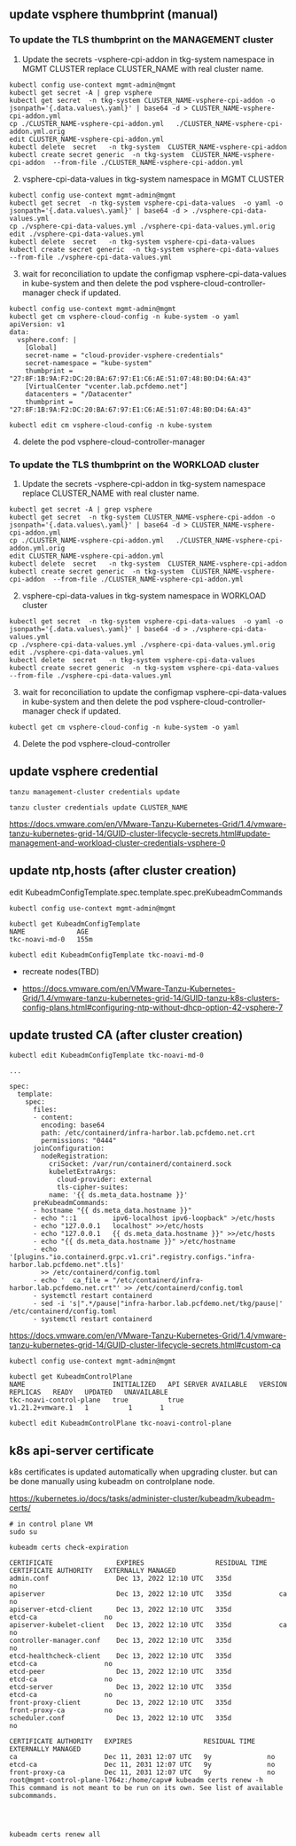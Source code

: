 ## update vsphere thumbprint (manual)

### To update the TLS thumbprint on the MANAGEMENT cluster

1. Update the secrets <mgmt-clustername>-vsphere-cpi-addon in tkg-system namespace in MGMT CLUSTER
replace CLUSTER_NAME with real cluster name.
```
kubectl config use-context mgmt-admin@mgmt
kubectl get secret -A | grep vsphere
kubectl get secret  -n tkg-system CLUSTER_NAME-vsphere-cpi-addon -o jsonpath='{.data.values\.yaml}' | base64 -d > CLUSTER_NAME-vsphere-cpi-addon.yml
cp ./CLUSTER_NAME-vsphere-cpi-addon.yml   ./CLUSTER_NAME-vsphere-cpi-addon.yml.orig
edit CLUSTER_NAME-vsphere-cpi-addon.yml
kubectl delete  secret   -n tkg-system  CLUSTER_NAME-vsphere-cpi-addon
kubectl create secret generic  -n tkg-system  CLUSTER_NAME-vsphere-cpi-addon  --from-file ./CLUSTER_NAME-vsphere-cpi-addon.yml
```
2. vsphere-cpi-data-values in tkg-system namespace in MGMT CLUSTER
```
kubectl config use-context mgmt-admin@mgmt
kubectl get secret  -n tkg-system vsphere-cpi-data-values  -o yaml -o jsonpath='{.data.values\.yaml}' | base64 -d > ./vsphere-cpi-data-values.yml
cp ./vsphere-cpi-data-values.yml ./vsphere-cpi-data-values.yml.orig
edit ./vsphere-cpi-data-values.yml
kubectl delete  secret   -n tkg-system vsphere-cpi-data-values  
kubectl create secret generic  -n tkg-system vsphere-cpi-data-values   --from-file ./vsphere-cpi-data-values.yml 
```
3. wait for reconciliation to update the configmap vsphere-cpi-data-values in kube-system and then delete the pod vsphere-cloud-controller-manager
check if updated.
```
kubectl config use-context mgmt-admin@mgmt
kubectl get cm vsphere-cloud-config -n kube-system -o yaml
apiVersion: v1
data:
  vsphere.conf: |
    [Global]
    secret-name = "cloud-provider-vsphere-credentials"
    secret-namespace = "kube-system"
    thumbprint = "27:8F:1B:9A:F2:DC:20:BA:67:97:E1:C6:AE:51:07:48:B0:D4:6A:43"
    [VirtualCenter "vcenter.lab.pcfdemo.net"]
    datacenters = "/Datacenter"
    thumbprint = "27:8F:1B:9A:F2:DC:20:BA:67:97:E1:C6:AE:51:07:48:B0:D4:6A:43"
    
kubectl edit cm vsphere-cloud-config -n kube-system 
```
4. delete the pod vsphere-cloud-controller-manager

### To update the TLS thumbprint on the WORKLOAD cluster

1. Update the secrets <workload-clustername>-vsphere-cpi-addon in tkg-system namespace
replace CLUSTER_NAME with real cluster name.
```
kubectl get secret -A | grep vsphere
kubectl get secret  -n tkg-system CLUSTER_NAME-vsphere-cpi-addon -o jsonpath='{.data.values\.yaml}' | base64 -d > CLUSTER_NAME-vsphere-cpi-addon.yml
cp ./CLUSTER_NAME-vsphere-cpi-addon.yml   ./CLUSTER_NAME-vsphere-cpi-addon.yml.orig
edit CLUSTER_NAME-vsphere-cpi-addon.yml
kubectl delete  secret   -n tkg-system  CLUSTER_NAME-vsphere-cpi-addon
kubectl create secret generic  -n tkg-system  CLUSTER_NAME-vsphere-cpi-addon  --from-file ./CLUSTER_NAME-vsphere-cpi-addon.yml
```
2. vsphere-cpi-data-values in tkg-system namespace in WORKLOAD cluster
```
kubectl get secret  -n tkg-system vsphere-cpi-data-values  -o yaml -o jsonpath='{.data.values\.yaml}' | base64 -d > ./vsphere-cpi-data-values.yml
cp ./vsphere-cpi-data-values.yml ./vsphere-cpi-data-values.yml.orig
edit ./vsphere-cpi-data-values.yml
kubectl delete  secret   -n tkg-system vsphere-cpi-data-values  
kubectl create secret generic  -n tkg-system vsphere-cpi-data-values   --from-file ./vsphere-cpi-data-values.yml 
``` 
3. wait for reconciliation to update the configmap vsphere-cpi-data-values in kube-system and then delete the pod vsphere-cloud-controller-manager
check if updated.
```
kubectl get cm vsphere-cloud-config -n kube-system -o yaml
```
4. Delete the pod vsphere-cloud-controller 
  
  
## update vsphere credential
```
tanzu management-cluster credentials update

tanzu cluster credentials update CLUSTER_NAME
```
https://docs.vmware.com/en/VMware-Tanzu-Kubernetes-Grid/1.4/vmware-tanzu-kubernetes-grid-14/GUID-cluster-lifecycle-secrets.html#update-management-and-workload-cluster-credentials-vsphere-0

## update ntp,hosts (after cluster creation)
edit KubeadmConfigTemplate.spec.template.spec.preKubeadmCommands 
```
kubectl config use-context mgmt-admin@mgmt

kubectl get KubeadmConfigTemplate
NAME             AGE
tkc-noavi-md-0   155m

kubectl edit KubeadmConfigTemplate tkc-noavi-md-0
```
- recreate nodes(TBD)

- https://docs.vmware.com/en/VMware-Tanzu-Kubernetes-Grid/1.4/vmware-tanzu-kubernetes-grid-14/GUID-tanzu-k8s-clusters-config-plans.html#configuring-ntp-without-dhcp-option-42-vsphere-7



## update trusted CA (after cluster creation) 


```
kubectl edit KubeadmConfigTemplate tkc-noavi-md-0

...

spec:
  template:
    spec:
      files:
      - content: 
        encoding: base64
        path: /etc/containerd/infra-harbor.lab.pcfdemo.net.crt
        permissions: "0444"
      joinConfiguration:
        nodeRegistration:
          criSocket: /var/run/containerd/containerd.sock
          kubeletExtraArgs:
            cloud-provider: external
            tls-cipher-suites: 
          name: '{{ ds.meta_data.hostname }}'
      preKubeadmCommands:
      - hostname "{{ ds.meta_data.hostname }}"
      - echo "::1         ipv6-localhost ipv6-loopback" >/etc/hosts
      - echo "127.0.0.1   localhost" >>/etc/hosts
      - echo "127.0.0.1   {{ ds.meta_data.hostname }}" >>/etc/hosts
      - echo "{{ ds.meta_data.hostname }}" >/etc/hostname
      - echo '[plugins."io.containerd.grpc.v1.cri".registry.configs."infra-harbor.lab.pcfdemo.net".tls]'
        >> /etc/containerd/config.toml
      - echo '  ca_file = "/etc/containerd/infra-harbor.lab.pcfdemo.net.crt"' >> /etc/containerd/config.toml
      - systemctl restart containerd
      - sed -i 's|".*/pause|"infra-harbor.lab.pcfdemo.net/tkg/pause|' /etc/containerd/config.toml
      - systemctl restart containerd
```
https://docs.vmware.com/en/VMware-Tanzu-Kubernetes-Grid/1.4/vmware-tanzu-kubernetes-grid-14/GUID-cluster-lifecycle-secrets.html#custom-ca


```
kubectl config use-context mgmt-admin@mgmt

kubectl get KubeadmControlPlane
NAME                      INITIALIZED   API SERVER AVAILABLE   VERSION            REPLICAS   READY   UPDATED   UNAVAILABLE
tkc-noavi-control-plane   true          true                   v1.21.2+vmware.1   1          1       1

kubectl edit KubeadmControlPlane tkc-noavi-control-plane 

```

## k8s api-server certificate
k8s certificates is updated automatically when upgrading cluster. but can be done manually using kubeadm on controlplane node.

https://kubernetes.io/docs/tasks/administer-cluster/kubeadm/kubeadm-certs/

```
# in control plane VM
sudo su

kubeadm certs check-expiration

CERTIFICATE                EXPIRES                  RESIDUAL TIME   CERTIFICATE AUTHORITY   EXTERNALLY MANAGED
admin.conf                 Dec 13, 2022 12:10 UTC   335d                                    no
apiserver                  Dec 13, 2022 12:10 UTC   335d            ca                      no
apiserver-etcd-client      Dec 13, 2022 12:10 UTC   335d            etcd-ca                 no
apiserver-kubelet-client   Dec 13, 2022 12:10 UTC   335d            ca                      no
controller-manager.conf    Dec 13, 2022 12:10 UTC   335d                                    no
etcd-healthcheck-client    Dec 13, 2022 12:10 UTC   335d            etcd-ca                 no
etcd-peer                  Dec 13, 2022 12:10 UTC   335d            etcd-ca                 no
etcd-server                Dec 13, 2022 12:10 UTC   335d            etcd-ca                 no
front-proxy-client         Dec 13, 2022 12:10 UTC   335d            front-proxy-ca          no
scheduler.conf             Dec 13, 2022 12:10 UTC   335d                                    no

CERTIFICATE AUTHORITY   EXPIRES                  RESIDUAL TIME   EXTERNALLY MANAGED
ca                      Dec 11, 2031 12:07 UTC   9y              no
etcd-ca                 Dec 11, 2031 12:07 UTC   9y              no
front-proxy-ca          Dec 11, 2031 12:07 UTC   9y              no
root@mgmt-control-plane-l764z:/home/capv# kubeadm certs renew -h
This command is not meant to be run on its own. See list of available subcommands.




kubeadm certs renew all

```

